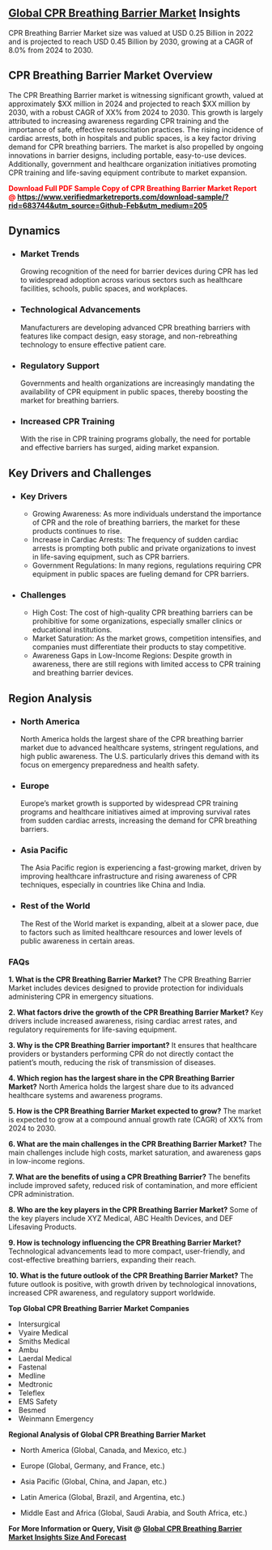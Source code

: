 <h2><a href="https://www.verifiedmarketreports.com/download-sample/?rid=683744&amp;utm_source=Github&amp;utm_medium=205" target="_blank">Global CPR Breathing Barrier Market</a> Insights</h2><p>CPR Breathing Barrier Market size was valued at USD 0.25 Billion in 2022 and is projected to reach USD 0.45 Billion by 2030, growing at a CAGR of 8.0% from 2024 to 2030.</p><p> <h2>CPR Breathing Barrier Market Overview</h2> <p>The CPR Breathing Barrier market is witnessing significant growth, valued at approximately $XX million in 2024 and projected to reach $XX million by 2030, with a robust CAGR of XX% from 2024 to 2030. This growth is largely attributed to increasing awareness regarding CPR training and the importance of safe, effective resuscitation practices. The rising incidence of cardiac arrests, both in hospitals and public spaces, is a key factor driving demand for CPR breathing barriers. The market is also propelled by ongoing innovations in barrier designs, including portable, easy-to-use devices. Additionally, government and healthcare organization initiatives promoting CPR training and life-saving equipment contribute to market expansion.</p> <p><strong><p><span class=""><span style="color: #ff0000;"><strong>Download Full PDF Sample Copy of CPR Breathing Barrier Market Report</strong> @ </span><a href="https://www.verifiedmarketreports.com/download-sample/?rid=683744&amp;utm_source=Github-Feb&amp;utm_medium=205" target="_blank">https://www.verifiedmarketreports.com/download-sample/?rid=683744&amp;utm_source=Github-Feb&amp;utm_medium=205</a></span></p></strong></p> <h2>Dynamics</h2> <ul> <li><h3>Market Trends</h3> Growing recognition of the need for barrier devices during CPR has led to widespread adoption across various sectors such as healthcare facilities, schools, public spaces, and workplaces.</li> <li><h3>Technological Advancements</h3> Manufacturers are developing advanced CPR breathing barriers with features like compact design, easy storage, and non-rebreathing technology to ensure effective patient care.</li> <li><h3>Regulatory Support</h3> Governments and health organizations are increasingly mandating the availability of CPR equipment in public spaces, thereby boosting the market for breathing barriers.</li> <li><h3>Increased CPR Training</h3> With the rise in CPR training programs globally, the need for portable and effective barriers has surged, aiding market expansion.</li> </ul> <h2>Key Drivers and Challenges</h2> <ul> <li><h3>Key Drivers</h3> <ul> <li>Growing Awareness: As more individuals understand the importance of CPR and the role of breathing barriers, the market for these products continues to rise.</li> <li>Increase in Cardiac Arrests: The frequency of sudden cardiac arrests is prompting both public and private organizations to invest in life-saving equipment, such as CPR barriers.</li> <li>Government Regulations: In many regions, regulations requiring CPR equipment in public spaces are fueling demand for CPR barriers.</li> </ul> </li> <li><h3>Challenges</h3> <ul> <li>High Cost: The cost of high-quality CPR breathing barriers can be prohibitive for some organizations, especially smaller clinics or educational institutions.</li> <li>Market Saturation: As the market grows, competition intensifies, and companies must differentiate their products to stay competitive.</li> <li>Awareness Gaps in Low-Income Regions: Despite growth in awareness, there are still regions with limited access to CPR training and breathing barrier devices.</li> </ul> </li> </ul> <h2>Region Analysis</h2> <ul> <li><h3>North America</h3> North America holds the largest share of the CPR breathing barrier market due to advanced healthcare systems, stringent regulations, and high public awareness. The U.S. particularly drives this demand with its focus on emergency preparedness and health safety.</li> <li><h3>Europe</h3> Europe’s market growth is supported by widespread CPR training programs and healthcare initiatives aimed at improving survival rates from sudden cardiac arrests, increasing the demand for CPR breathing barriers.</li> <li><h3>Asia Pacific</h3> The Asia Pacific region is experiencing a fast-growing market, driven by improving healthcare infrastructure and rising awareness of CPR techniques, especially in countries like China and India.</li> <li><h3>Rest of the World</h3> The Rest of the World market is expanding, albeit at a slower pace, due to factors such as limited healthcare resources and lower levels of public awareness in certain areas.</li> </ul> <h3>FAQs</h3> <p><strong>1. What is the CPR Breathing Barrier Market?</strong> The CPR Breathing Barrier Market includes devices designed to provide protection for individuals administering CPR in emergency situations.</p> <p><strong>2. What factors drive the growth of the CPR Breathing Barrier Market?</strong> Key drivers include increased awareness, rising cardiac arrest rates, and regulatory requirements for life-saving equipment.</p> <p><strong>3. Why is the CPR Breathing Barrier important?</strong> It ensures that healthcare providers or bystanders performing CPR do not directly contact the patient’s mouth, reducing the risk of transmission of diseases.</p> <p><strong>4. Which region has the largest share in the CPR Breathing Barrier Market?</strong> North America holds the largest share due to its advanced healthcare systems and awareness programs.</p> <p><strong>5. How is the CPR Breathing Barrier Market expected to grow?</strong> The market is expected to grow at a compound annual growth rate (CAGR) of XX% from 2024 to 2030.</p> <p><strong>6. What are the main challenges in the CPR Breathing Barrier Market?</strong> The main challenges include high costs, market saturation, and awareness gaps in low-income regions.</p> <p><strong>7. What are the benefits of using a CPR Breathing Barrier?</strong> The benefits include improved safety, reduced risk of contamination, and more efficient CPR administration.</p> <p><strong>8. Who are the key players in the CPR Breathing Barrier Market?</strong> Some of the key players include XYZ Medical, ABC Health Devices, and DEF Lifesaving Products.</p> <p><strong>9. How is technology influencing the CPR Breathing Barrier Market?</strong> Technological advancements lead to more compact, user-friendly, and cost-effective breathing barriers, expanding their reach.</p> <p><strong>10. What is the future outlook of the CPR Breathing Barrier Market?</strong> The future outlook is positive, with growth driven by technological innovations, increased CPR awareness, and regulatory support worldwide.</p> </p><p><strong>Top Global CPR Breathing Barrier Market Companies</strong></p><div data-test-id=""><p><li>Intersurgical</li><li> Vyaire Medical</li><li> Smiths Medical</li><li> Ambu</li><li> Laerdal Medical</li><li> Fastenal</li><li> Medline</li><li> Medtronic</li><li> Teleflex</li><li> EMS Safety</li><li> Besmed</li><li> Weinmann Emergency</li></p><div><strong>Regional Analysis of&nbsp;Global CPR Breathing Barrier Market</strong></div><ul><li dir="ltr"><p dir="ltr">North America&nbsp;(Global, Canada, and Mexico, etc.)</p></li><li dir="ltr"><p dir="ltr">Europe (Global, Germany, and France, etc.)</p></li><li dir="ltr"><p dir="ltr">Asia Pacific&nbsp;(Global, China, and Japan, etc.)</p></li><li dir="ltr"><p dir="ltr">Latin America&nbsp;(Global, Brazil, and Argentina, etc.)</p></li><li dir="ltr">Middle East and Africa&nbsp;(Global, Saudi Arabia, and South Africa, etc.)</li></ul><p><strong>For More Information or Query, Visit @&nbsp;</strong><strong><a href="https://www.verifiedmarketreports.com/product/cpr-breathing-barrier-market/?utm_source=Github&amp;utm_medium=205" target="_blank">Global CPR Breathing Barrier Market Insights Size And Forecast</a></strong></p></div>
